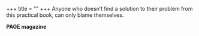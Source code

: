 +++
title = ""
+++
Anyone who doesn’t find a solution to their problem from this practical book, can only blame themselves.

**PAGE magazine**
